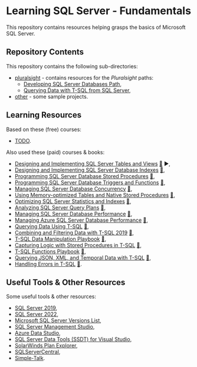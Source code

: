 # Learning SQL Server - Fundamentals

This repository contains resources helping grasps the basics of Microsoft SQL Server.

## Repository Contents

This repository contains the following sub-directories:

- [pluralsight](pluralsight/) - contains resources for the _Pluralsight_ paths:
  - [Developing SQL Server Databases Path](https://app.pluralsight.com/paths/skills/developing-sql-server-databases),
  - [Querying Data with T-SQL from SQL Server](https://app.pluralsight.com/paths/skills/querying-data-with-t-sql-from-sql-server),
- [other](other/) - some sample projects.

## Learning Resources

Based on these (free) courses:

- [TODO](TODO).

Also used these (paid) courses & books:

- [Designing and Implementing SQL Server Tables and Views](https://app.pluralsight.com/library/courses/sqlserver-tables-view-designing-implementing/table-of-contents) [:file_folder:](https://app.pluralsight.com/library/courses/sqlserver-tables-view-designing-implementing/exercise-files) :arrow_forward:,
- [Designing and Implementing SQL Server Database Indexes](https://app.pluralsight.com/library/courses/design-build-sql-server-indexes/table-of-contents) [:file_folder:](https://app.pluralsight.com/library/courses/design-build-sql-server-indexes/exercise-files),
- [Programming SQL Server Database Stored Procedures](https://app.pluralsight.com/library/courses/sql-server-database-programming-stored-procedures/table-of-contents) [:file_folder:](https://app.pluralsight.com/library/courses/sql-server-database-programming-stored-procedures/exercise-files),
- [Programming SQL Server Database Triggers and Functions](https://app.pluralsight.com/library/courses/program-sql-server-triggers-functions/table-of-contents) [:file_folder:](https://app.pluralsight.com/library/courses/program-sql-server-triggers-functions/exercise-files),
- [Managing SQL Server Database Concurrency](https://app.pluralsight.com/library/courses/manage-sql-server-concurrency/table-of-contents) [:file_folder:](https://app.pluralsight.com/library/courses/manage-sql-server-concurrency/exercise-files),
- [Using Memory-optimized Tables and Native Stored Procedures](https://app.pluralsight.com/library/courses/using-memory-optimized-tables-native-stored-procedures/table-of-contents) [:file_folder:](https://app.pluralsight.com/library/courses/using-memory-optimized-tables-native-stored-procedures/exercise-files),
- [Optimizing SQL Server Statistics and Indexes](https://app.pluralsight.com/library/courses/optimizing-sql-server-statistics-indexes/table-of-contents) [:file_folder:](https://app.pluralsight.com/library/courses/optimizing-sql-server-statistics-indexes/exercise-files),
- [Analyzing SQL Server Query Plans](https://app.pluralsight.com/library/courses/analyzing-sql-server-query-plans/table-of-contents) [:file_folder:](https://app.pluralsight.com/library/courses/analyzing-sql-server-query-plans/exercise-files),
- [Managing SQL Server Database Performance](https://app.pluralsight.com/library/courses/managing-sql-server-database-performance/table-of-contents) [:file_folder:](https://app.pluralsight.com/library/courses/managing-sql-server-database-performance/exercise-files),
- [Managing Azure SQL Server Database Performance](https://app.pluralsight.com/library/courses/managing-azure-sql-server-database-performance/table-of-contents) [:file_folder:](https://app.pluralsight.com/library/courses/managing-azure-sql-server-database-performance/exercise-files),
- [Querying Data Using T-SQL](https://app.pluralsight.com/library/courses/querying-data-using-tsql/table-of-contents) [:file_folder:](https://app.pluralsight.com/library/courses/querying-data-using-tsql/exercise-files),
- [Combining and Filtering Data with T-SQL 2019](https://app.pluralsight.com/library/courses/combining-filtering-data-tsql/table-of-contents) [:file_folder:](https://app.pluralsight.com/library/courses/combining-filtering-data-tsql/exercise-files),
- [T-SQL Data Manipulation Playbook](https://app.pluralsight.com/library/courses/t-sql-data-manipulation-playbook/table-of-contents) [:file_folder:](https://app.pluralsight.com/library/courses/t-sql-data-manipulation-playbook/exercise-files),
- [Capturing Logic with Stored Procedures in T-SQL](https://app.pluralsight.com/library/courses/capturing-logic-with-stored-procedures-tsql/table-of-contents) [:file_folder:](https://app.pluralsight.com/library/courses/capturing-logic-with-stored-procedures-tsql/exercise-files),
- [T-SQL Functions Playbook](https://app.pluralsight.com/library/courses/tsql-functions-playbook/table-of-contents) [:file_folder:](https://app.pluralsight.com/library/courses/tsql-functions-playbook/exercise-files),
- [Querying JSON, XML, and Temporal Data with T-SQL](https://app.pluralsight.com/library/courses/querying-json-xml-temporal-data-tsql/table-of-contents) [:file_folder:](https://app.pluralsight.com/library/courses/querying-json-xml-temporal-data-tsql/exercise-files),
- [Handling Errors in T-SQL](https://app.pluralsight.com/library/courses/handling-errors-tsql/table-of-contents) [:file_folder:](https://app.pluralsight.com/library/courses/handling-errors-tsql/exercise-files).

## Useful Tools & Other Resources

Some useful tools & other resources:

- [SQL Server 2019](https://www.microsoft.com/pl-pl/sql-server/sql-server-2019),
- [SQL Server 2022](https://www.microsoft.com/pl-pl/sql-server/sql-server-2022),
- [Microsoft SQL Server Versions List](https://sqlserverbuilds.blogspot.com/),
- [SQL Server Management Studio](https://learn.microsoft.com/en-us/sql/ssms/download-sql-server-management-studio-ssms?view=sql-server-ver16),
- [Azure Data Studio](https://azure.microsoft.com/pl-pl/products/data-studio/),
- [SQL Server Data Tools (SSDT) for Visual Studio](https://learn.microsoft.com/pl-pl/sql/ssdt/download-sql-server-data-tools-ssdt?view=sql-server-ver16),
- [SolarWinds Plan Explorer](https://www.sentryone.com/plan-explorer),
- [SQLServerCentral](https://www.sqlservercentral.com/),
- [Simple-Talk](https://www.red-gate.com/simple-talk/).
